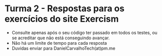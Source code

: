 # Turma 2 - Respostas para os exercícios do site Exercism

- Consulte apenas após o seu código ter passado em todos os testes, ou se acreditar que não está conseguindo avançar.
- Não há um limite de tempo para cada resposta
- Duvidas enviar para DanielCarvalhoTech(at)pm.me
